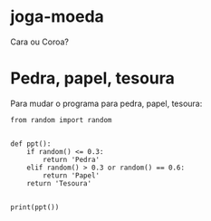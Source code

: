 # joga-moeda
Cara ou Coroa?


# Pedra, papel, tesoura
Para mudar o programa para pedra, papel, tesoura:
    
    from random import random


    def ppt():
        if random() <= 0.3:
            return 'Pedra'
        elif random() > 0.3 or random() == 0.6:
            return 'Papel'
        return 'Tesoura'


    print(ppt())
    
